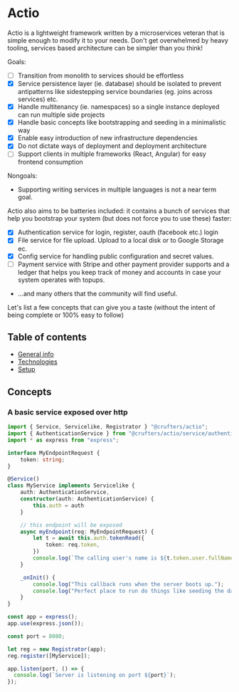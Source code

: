 # Actio

Actio is a lightweight framework written by a microservices veteran that is simple enough to modify it to your needs. Don't get overwhelmed by heavy tooling, services based architecture can be simpler than you think!

Goals:

- [ ] Transition from monolith to services should be effortless
- [x] Service persistence layer (ie. database) should be isolated to prevent antipatterns like sidestepping service boundaries (eg. joins across services) etc.
- [x] Handle multitenancy (ie. namespaces) so a single instance deployed can run multiple side projects
- [x] Handle basic concepts like bootstrapping and seeding in a minimalistic way
- [x] Enable easy introduction of new infrastructure dependencies
- [x] Do not dictate ways of deployment and deployment architecture 
- [ ] Support clients in multiple frameworks (React, Angular) for easy frontend consumption

Nongoals:

- Supporting writing services in multiple languages is not a near term goal.

Actio also aims to be batteries included: it contains a bunch of services that help you bootstrap your system (but does not force you to use these) faster:

- [x] Authentication service for login, register, oauth (facebook etc.) login
- [x] File service for file upload. Upload to a local disk or to Google Storage ec.
- [x] Config service for handling public configuration and secret values.
- [ ] Payment service with Stripe and other payment provider supports and a ledger that helps you keep track of money and accounts in case your system operates with topups.
- ...and many others that the community will find useful.

Let's list a few concepts that can give you a taste (without the intent of being complete or 100% easy to follow)

## Table of contents

- [General info](#general-info)
- [Technologies](#technologies)
- [Setup](#setup)

## Concepts

### A basic service exposed over http

```typescript
import { Service, Servicelike, Registrator } "@crufters/actio";
import { AuthenticationService } from "@crufters/actio/service/authentication";
import * as express from "express";

interface MyEndpointRequest {
    token: string;
}

@Service()
class MyService implements Servicelike {
    auth: AuthenticationService,
    constructor(auth: AuthenticationService) {
        this.auth = auth
    }

    // this endpoint will be exposed
    async myEndpoint(req: MyEndpointRequest) {
        let t = await this.auth.tokenRead({
            token: req.token,
        })
        console.log(`The calling user's name is ${t.token.user.fullName}`);
    }

    _onInit() {
        console.log("This callback runs when the server boots up.");
        console.log("Perfect place to run do things like seeding the database.");
    }
}

const app = express();
app.use(express.json());

const port = 8080;

let reg = new Registrator(app);
reg.register([MyService]);

app.listen(port, () => {
  console.log(`Server is listening on port ${port}`);
});

```
